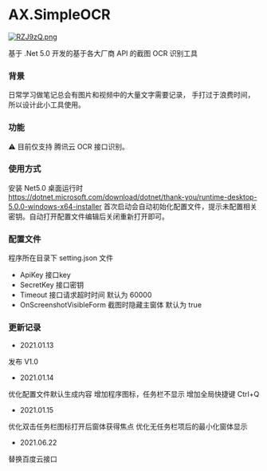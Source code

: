 
# AX.SimpleOCR

[![RZJ9zQ.png](https://z3.ax1x.com/2021/06/22/RZJ9zQ.png)](https://imgtu.com/i/RZJ9zQ)

基于 .Net 5.0 开发的基于各大厂商 API 的截图 OCR 识别工具 

### 背景

日常学习做笔记总会有图片和视频中的大量文字需要记录，
手打过于浪费时间，所以设计此小工具使用。

### 功能

⚠ 目前仅支持 腾讯云 OCR 接口识别。

### 使用方式

安装 Net5.0 桌面运行时 https://dotnet.microsoft.com/download/dotnet/thank-you/runtime-desktop-5.0.0-windows-x64-installer
首次启动会自动初始化配置文件，提示未配置相关密钥。自动打开配置文件编辑后关闭重新打开即可。

### 配置文件

程序所在目录下 setting.json 文件

- ApiKey						接口key
- SecretKey					接口密钥
- Timeout						接口请求超时时间 默认为 60000
- OnScreenshotVisibleForm		截图时隐藏主窗体 默认为 true

### 更新记录

- 2021.01.13

发布 V1.0

- 2021.01.14

优化配置文件默认生成内容
增加程序图标，任务栏不显示
增加全局快捷键  Ctrl+Q

- 2021.01.15

优化双击任务栏图标打开后窗体获得焦点
优化无任务栏项后的最小化窗体显示

- 2021.06.22

替换百度云接口
